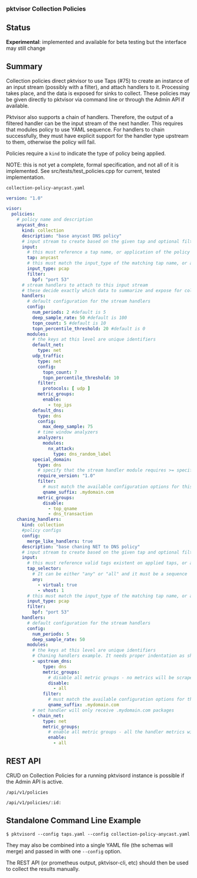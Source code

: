 ### pktvisor Collection Policies

## Status

**Experimental**: implemented and available for beta testing but the interface may still change

## Summary

Collection policies direct pktvisor to use Taps (#75) to create an instance of an input stream (possibly with a filter),
and attach handlers to it. Processing takes place, and the data is exposed for sinks to collect. These policies may be
given directly to pktvisor via command line or through the Admin API if available.

Pktvisor also supports a chain of handlers. Therefore, the output of a filtered handler can be the input stream of the
next handler. This requires that modules policy to use YAML sequence. For handlers to chain successfully, they must have
explicit support for the handler type upstream to them, otherwise the policy will fail.

Policies require a `kind` to indicate the type of policy being applied.

NOTE: this is not yet a complete, formal specification, and not all of it is implemented. See
src/tests/test_policies.cpp for current, tested implementation.

`collection-policy-anycast.yaml`

```yaml
version: "1.0"

visor:
  policies:
    # policy name and description
    anycast_dns:
      kind: collection
      description: "base anycast DNS policy"
      # input stream to create based on the given tap and optional filter config
      input:
        # this must reference a tap name, or application of the policy will fail
        tap: anycast
        # this must match the input_type of the matching tap name, or application of the policy will fail
        input_type: pcap
        filter:
          bpf: "port 53"
      # stream handlers to attach to this input stream
      # these decide exactly which data to summarize and expose for collection
      handlers:
        # default configuration for the stream handlers
        config:
          num_periods: 2 #default is 5
          deep_sample_rate: 50 #default is 100
          topn_count: 5 #default is 10
          topn_percentile_threshold: 20 #default is 0
        modules:
          # the keys at this level are unique identifiers
          default_net:
            type: net
          udp_traffic:
            type: net
            config:
              topn_count: 7
              topn_percentile_threshold: 10
            filter:
              protocols: [ udp ]
            metric_groups:
              enable:
                - top_ips
          default_dns:
            type: dns
            config:
              max_deep_sample: 75
            # time window analyzers
            analyzers:
              modules:
                nx_attack:
                  type: dns_random_label
          special_domain:
            type: dns
            # specify that the stream handler module requires >= specific version to be successfully applied 
            require_version: "1.0"
            filter:
              # must match the available configuration options for this version of this stream handler
              qname_suffix: .mydomain.com
            metric_groups:
              disable:
                - top_qname
                - dns_transaction
    chaning_handlers:
      kind: collection
      #policy configs
      config:
        merge_like_handlers: true
      description: "base chaning NET to DNS policy"
      # input stream to create based on the given tap and optional filter config
      input:
        # this must reference valid tags existent on applied taps, or application of the policy will fail
        tap_selector:
          # It can be either "any" or "all" and it must be a sequence
          any:
            - virtual: true
            - vhost: 1
        # this must match the input_type of the matching tap name, or application of the policy will fail
        input_type: pcap
        filter:
          bpf: "port 53"
      handlers:
        # default configuration for the stream handlers
        config:
          num_periods: 5
          deep_sample_rate: 50
        modules:
          # the keys at this level are unique identifiers
          # Chaning handlers example. It needs proper indentation as shown below
          - upstream_dns:
              type: dns
              metric_groups:
                # disable all metric groups - no metrics will be scraped for this handler
                disable:
                  - all
              filter:
                # must match the available configuration options for this version of this stream handler
                qname_suffix: .mydomain.com
          # net handler will only receive .mydomain.com packages
          - chain_net:
              type: net
              metric_groups:
                # enable all metric groups - all the handler metrics will be scraped 
                enable:
                  - all
```

## REST API

CRUD on Collection Policies for a running pktvisord instance is possible if the Admin API is active.

`/api/v1/policies`

`/api/v1/policies/:id:`

## Standalone Command Line Example

```shell
$ pktvisord --config taps.yaml --config collection-policy-anycast.yaml
```

They may also be combined into a single YAML file (the schemas will merge) and passed in with one `--config` option.

The REST API (or prometheus output, pktvisor-cli, etc) should then be used to collect the results manually.


